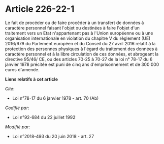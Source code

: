 # Article 226-22-1

Le fait de procéder ou de faire procéder à un transfert de données à caractère personnel faisant l'objet ou destinées à faire
l'objet d'un traitement vers un Etat n'appartenant pas à l'Union européenne ou à une organisation internationale en violation
du chapitre V du règlement (UE) 2016/679 du Parlement européen et du Conseil du 27 avril 2016 relatif à la protection des
personnes physiques à l'égard du traitement des données à caractère personnel et à la libre circulation de ces données, et
abrogeant la directive 95/46/ CE, ou des articles 70-25 à 70-27 de la loi n° 78-17 du 6 janvier 1978 précitée est puni de
cinq ans d'emprisonnement et de 300 000 euros d'amende.

**Liens relatifs à cet article**

_Cite_:

  - Loi n°78-17 du 6 janvier 1978 - art. 70 (Ab)

_Codifié par_:

  - Loi n°92-684 du 22 juillet 1992

_Modifié par_:

  - Loi n°2018-493 du 20 juin 2018 - art. 27
